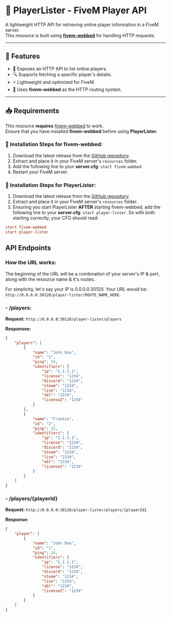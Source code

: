 # 📌 PlayerLister - FiveM Player API

A lightweight HTTP API for retrieving online player information in a FiveM server.  
This resource is built using **[fivem-webbed](https://github.com/Cyntaax/fivem-webbed)** for handling HTTP requests.

---

## 🚀 Features
- 📡 Exposes an HTTP API to list online players.
- 🔍 Supports fetching a specific player's details.
- ⚡️ Lightweight and optimized for FiveM.
- 📑 Uses **fivem-webbed** as the HTTP routing system.

---

## 📥 Requirements
This resource **requires** [fivem-webbed](https://github.com/Cyntaax/fivem-webbed) to work.  
Ensure that you have installed **fivem-webbed** before using **PlayerLister**.

### 🔹 Installation Steps for fivem-webbed:
1. Download the latest release from the [GitHub repository](https://github.com/Cyntaax/fivem-webbed).
2. Extract and place it in your FiveM server's `resources` folder.
3. Add the following line to your **server.cfg**:
`start fivem-webbed`
4. Restart your FiveM server.

### 🔹 Installation Steps for PlayerLister:
1. Download the latest release from the [GitHub repository](https://github.com/cqllin/player-lister).
2. Extract and place it in your FiveM server's `resources` folder.
3. Ensuring you start PlayerLister **AFTER** starting fivem-webbed, add the following line to your **server.cfg**:
`start player-lister`. So with both starting correctly, your CFG should read:
```ini
start fivem-webbed
start player-lister
```

## API Endpoints
### How the URL works:
The beginning of the URL will be a combination of your server's IP & port, along with the resource name & it's routes.

For simplicity, let's say your IP is 0.0.0.0:30120. Your URL would be:
`http://0.0.0.0:30120/player-lister/ROUTE_NAME_HERE`.
### - /players:
**Request:**
`http://0.0.0.0:30120/player-lister/players`


**Responsee:**
```json
{
    "players": [
        {
            "name": "John Doe",
            "id": "1",
            "ping": 24,
            "identifiers": {
                "ip": "1.1.1.1",
                "license": "1234",
                "discord": "1234",
                "steam": "1234",
                "live": "1234",
                "xbl": "1234",
                "license2": "1234"
            }
        },
        {
            "name": "Frankie",
            "id": "2",
            "ping": 32,
            "identifiers": {
                "ip": "2.1.1.1",
                "license": "2234",
                "discord": "2234",
                "steam": "2234",
                "live": "2234",
                "xbl": "2234",
                "license2": "2234"
            }
        }
    ]
}
```

### - /players/{playerId}
**Request:**
`http://0.0.0.0:30120/player-lister/players/{playerId}`

**Response:**
```json
{
    "player": [
        {
            "name": "John Doe",
            "id": "1",
            "ping": 24,
            "identifiers": {
                "ip": "1.1.1.1",
                "license": "1234",
                "discord": "1234",
                "steam": "1234",
                "live": "1234",
                "xbl": "1234",
                "license2": "1234"
            }
        }
    ]
}
```
